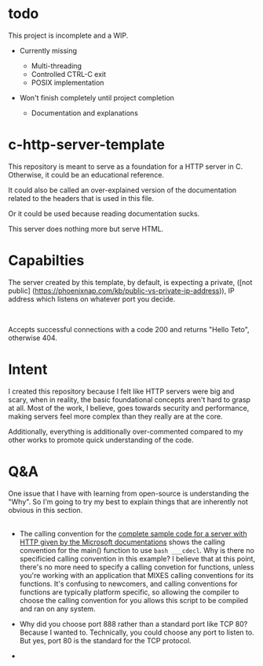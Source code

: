 # todo

This project is incomplete and a WIP.

- Currently missing
	- Multi-threading
	- Controlled CTRL-C exit
	- POSIX implementation

- Won't finish completely until project completion
	- Documentation and explanations

# c-http-server-template

This repository is meant to serve as a foundation for a HTTP server in C. Otherwise, it could be an educational reference.  

It could also be called an over-explained version of the documentation related to the headers that is used in this file.  

Or it could be used because reading documentation sucks.  

This server does nothing more but serve HTML. 

# Capabilties

The server created by this template, by default, is expecting a private, ([not public] (https://phoenixnap.com/kb/public-vs-private-ip-address)), IP address which listens on whatever port you decide.  

<br>

Accepts successful connections with a code 200 and returns "Hello Teto", otherwise 404.


# Intent

I created this repository because I felt like HTTP servers were big and scary, when in reality, the basic foundational concepts aren't hard to grasp at all. Most of the work, I believe, goes towards security and performance, making servers feel more complex than they really are at the core.  

Additionally, everything is additionally over-commented compared to my other works to promote quick understanding of the code.


# Q&A

One issue that I have with learning from open-source is understanding the "Why". So I'm going to try my best to explain things that are inherently not obvious in this section.  
 <br>

 - The calling convention for the [complete sample code for a server with HTTP given by the Microsoft documentations](https://learn.microsoft.com/en-us/windows/win32/winsock/complete-server-code) shows the calling convention for the main() function to use ```bash ___cdecl```. Why is there no specificied calling convention in this example?
 I believe that at this point, there's no more need to specify a calling convetion for functions, unless you're working with an application that MIXES calling conventions for its functions. It's confusing to newcomers, and calling conventions for functions are typically platform specific, so allowing the compiler to choose the calling convention for you allows this script to be compiled and ran on any system.

 - Why did you choose port 888 rather than a standard port like TCP 80?
 Because I wanted to. Technically, you could choose any port to listen to. But yes, port 80 is the standard for the TCP protocol.

 - 